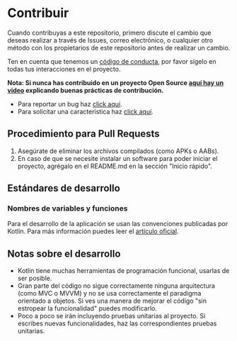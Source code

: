 # Contribuir

Cuando contribuyas a este repositorio, primero discute el cambio que deseas realizar a través de Issues,
correo electrónico, o cualquier otro método con los propietarios de este repositorio antes de realizar un cambio.

Ten en cuenta que tenemos un [código de conducta](https://github.com/RamiroEda/SAES-para-Alumnos/blob/master/CODE_OF_CONDUCT.md), por favor sígelo en todas tus interacciones en el proyecto.

**Nota: Si nunca has contribuido en un proyecto Open Source [aquí hay un video](https://www.youtube.com/watch?v=c6b6B9oN4Vg&t=780s&ab_channel=FacebookOpenSource) explicando buenas prácticas de contribución.**

* Para reportar un bug haz [click aquí](https://github.com/RamiroEda/SAES-para-Alumnos/issues/new?labels=bug&template=issue.md&title=%5BFECHA+EN+YY-MM-DD%5D%3A+%5BTITULO+DEL+ISSUE%5D).
* Para solicitar una característica haz [click aquí](https://github.com/RamiroEda/SAES-para-Alumnos/issues/new?labels=feature&template=feature.md&title=%5BFECHA+EN+YY-MM-DD%5D%3A+%5BTITULO+DEL+ISSUE%5D).

## Procedimiento para Pull Requests

1. Asegúrate de eliminar los archivos compilados (como APKs o AABs).
2. En caso de que se necesite instalar un software para poder iniciar el proyecto, agrégalo en el README.md en la sección "Inicio rápido". 

## Estándares de desarrollo

### Nombres de variables y funciones
Para el desarrollo de la aplicación se usan las convenciones publicadas por Kotlin.
Para más información puedes leer el [artículo oficial](https://kotlinlang.org/docs/reference/coding-conventions.html).

## Notas sobre el desarrollo

* Kotlin tiene muchas herramientas de programación funcional, usarlas de ser posible.
* Gran parte del código no sigue correctamente ninguna arquitectura (como MVC o MVVM) y no se usa correctamente el paradigma orientado a objetos. Si ves una manera de mejorar el código "sin estropear la funcionalidad" puedes modificarlo.
* Poco a poco se irán incluyendo pruebas unitarias al proyecto. Si escribes nuevas funcionalidades, haz las correspondientes pruebas unitarias.
